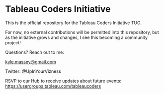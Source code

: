 # Tableau Coders Initiative
This is the official repository for the Tableau Coders Initiative TUG.

For now, no external contributions will be permitted into this repository, but as the initiative grows and changes, I see this becoming a community project!

Questions? Reach out to me:

kyle.massey@gmail.com

Twitter: @UpInYourVizness

RSVP to our Hub to receive updates about future events: https://usergroups.tableau.com/tableaucoders


